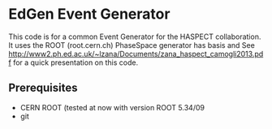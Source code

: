 EdGen Event Generator
==================

This code is for a common Event Generator for the HASPECT collaboration.
It uses the ROOT (root.cern.ch) PhaseSpace generator has basis and 
See http://www2.ph.ed.ac.uk/~lzana/Documents/zana_haspect_camogli2013.pdf for a quick presentation on this code.

Prerequisites
-------------
* CERN ROOT  (tested at now with version ROOT 5.34/09
* git 

